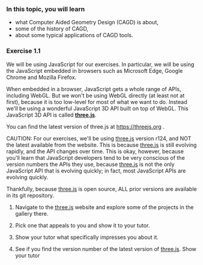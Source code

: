  ### In this topic, you will learn

* what Computer Aided Geometry Design (CAGD) is about,
* some of the history of CAGD,
* about some typical applications of CAGD tools.





### Exercise 1.1

We will be using JavaScript for our exercises.  In particular, we will be using the JavaScript embedded in browsers such as Microsoft Edge, Google Chrome and Mozilla Firefox.

When embedded in a browser, JavaScript gets a whole range of APIs, including WebGL.  But we won't be using WebGL directly (at least not at first), because it is too low-level for most of what we want to do.  Instead we'll be using a wonderful JavaScript 3D API built on top of WebGL.  This JavaScript 3D API is called [**three.js**](https://threejs.org/).

You can find the latest version of three.js at https://threejs.org .

CAUTION:  For our exercises, we'll be using [three.js](https://threejs.org/) version r124, and NOT the latest available from the website.  This is because [three.js](https://threejs.org/) is still evolving rapidly, and the API changes over time.  This is okay, however, because you'll learn that JavaScript developers tend to be very conscious of the version numbers the APIs they use, because [three.js](https://threejs.org/) is not the only JavaScript API that is evolving quickly; in fact, most JavaScript APIs are evolving quickly.

Thankfully, because [three.js](https://threejs.org/) is open source, ALL prior versions are available in its git repository.

1. Navigate to the [three.js](https://threejs.org/) website and explore some of the projects in the gallery there.  

2. Pick one that appeals to you and show it to your tutor.  

3. Show your tutor what specifically impresses you about it.

4. See if you find the version number of the latest version of [three.js](https://threejs.org/).  Show your tutor

